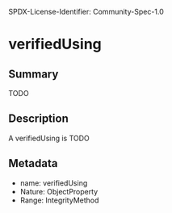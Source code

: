 SPDX-License-Identifier: Community-Spec-1.0

# verifiedUsing

## Summary

TODO

## Description

A verifiedUsing is TODO

## Metadata

- name: verifiedUsing
- Nature: ObjectProperty
- Range: IntegrityMethod

